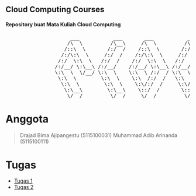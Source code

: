 ## Cloud Computing Courses
#### Repository buat Mata Kuliah Cloud Computing
<pre>
                     ___           ___       ___           ___           ___     
                    /\  \         /\__\     /\  \         /\__\         /\  \    
                   /::\  \       /:/  /    /::\  \       /:/  /        /::\  \   
                  /:/\:\  \     /:/  /    /:/\:\  \     /:/  /        /:/\:\  \  
                 /:/  \:\  \   /:/  /    /:/  \:\  \   /:/  /  ___   /:/  \:\__\ 
                /:/__/ \:\__\ /:/__/    /:/__/ \:\__\ /:/__/  /\__\ /:/__/ \:|__|
                \:\  \  \/__/ \:\  \    \:\  \ /:/  / \:\  \ /:/  / \:\  \ /:/  /
                 \:\  \        \:\  \    \:\  /:/  /   \:\  /:/  /   \:\  /:/  / 
                  \:\  \        \:\  \    \:\/:/  /     \:\/:/  /     \:\/:/  /  
                   \:\__\        \:\__\    \::/  /       \::/  /       \::/__/   
                    \/__/         \/__/     \/__/         \/__/         ~~       
</pre>

# Anggota

> Drajad Bima Ajipangestu (5115100031)
> Muhammad Adib Arinanda (5115100111)

# Tugas
* [Tugas 1](https://github.com/adibarinanda/cloud-computing-courses/tree/master/Tugas%201)
* [Tugas 2](https://github.com/adibarinanda/cloud-computing-courses/tree/master/Tugas%202)
